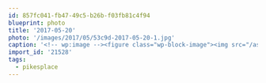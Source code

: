 ```yaml
---
id: 857fc041-fb47-49c5-b26b-f03fb81c4f94
blueprint: photo
title: '2017-05-20'
photo: '/images/2017/05/53c9d-2017-05-20-1.jpg'
caption: '<!-- wp:image --><figure class="wp-block-image"><img src="/assets/images/2017/05/53c9d-2017-05-20-1.jpg" /></figure><!-- /wp:image --><!-- wp:paragraph --><p>Touristing #pikesplace</p><!-- /wp:paragraph -->'
import_id: '21528'
tags:
  - pikesplace
---
```

